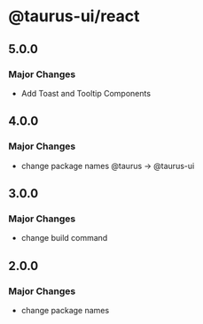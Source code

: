 # @taurus-ui/react

## 5.0.0

### Major Changes

- Add Toast and Tooltip Components

## 4.0.0

### Major Changes

- change package names @taurus -> @taurus-ui

## 3.0.0

### Major Changes

- change build command

## 2.0.0

### Major Changes

- change package names
